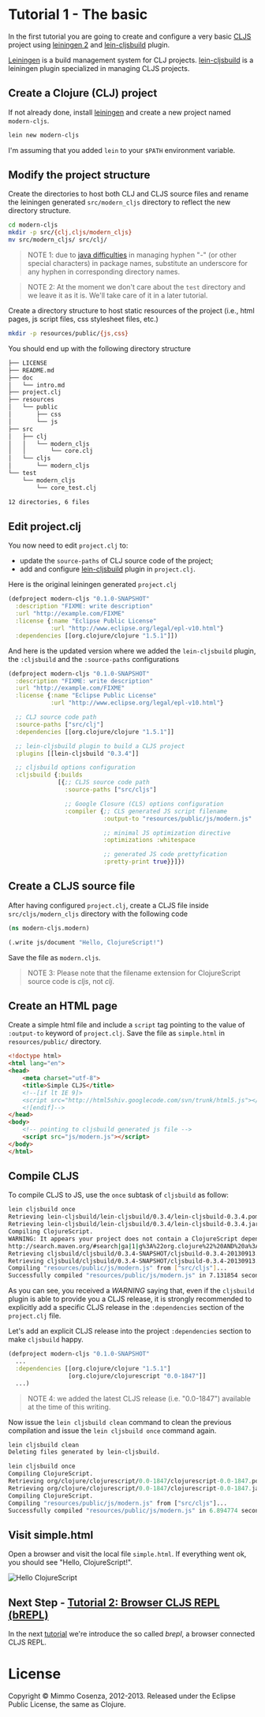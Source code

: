 # Tutorial 1 - The basic

In the first tutorial you are going to create and configure a very basic
[CLJS][1] project using [leiningen 2][2] and [lein-cljsbuild][3] plugin.

[Leiningen][2] is a build management system for CLJ
projects. [lein-cljsbuild][3] is a leiningen plugin specialized in
managing CLJS projects.

## Create a Clojure (CLJ) project

If not already done, install [leiningen][2] and create a new project
named `modern-cljs`.

```bash
lein new modern-cljs
```

I'm assuming that you added `lein` to your `$PATH` environment variable.

## Modify the project structure

Create the directories to host both CLJ and CLJS source files and rename
the leiningen generated `src/modern_cljs` directory to reflect the new
directory structure.

```bash
cd modern-cljs
mkdir -p src/{clj,cljs/modern_cljs}
mv src/modern_cljs/ src/clj/
```

> NOTE 1: due to [java difficulties][4] in managing hyphen "-" (or other
> special characters) in package names, substitute an underscore for any hyphen
> in corresponding directory names.

> NOTE 2: At the moment we don't care about the `test` directory and we
> leave it as it is. We'll take care of it in a later tutorial.

Create a directory structure to host static resources of the project
(i.e., html pages, js script files, css stylesheet files, etc.)

```bash
mkdir -p resources/public/{js,css}
```

You should end up with the following directory structure

```bash
├── LICENSE
├── README.md
├── doc
│   └── intro.md
├── project.clj
├── resources
│   └── public
│       ├── css
│       └── js
├── src
│   ├── clj
│   │   └── modern_cljs
│   │       └── core.clj
│   └── cljs
│       └── modern_cljs
└── test
    └── modern_cljs
        └── core_test.clj

12 directories, 6 files
```

## Edit project.clj

You now need to edit `project.clj` to:

* update the `source-paths` of CLJ source code of the project;
* add and configure [lein-cljsbuild][3] plugin in `project.clj`.

Here is the original leiningen generated `project.clj`

```clojure
(defproject modern-cljs "0.1.0-SNAPSHOT"
  :description "FIXME: write description"
  :url "http://example.com/FIXME"
  :license {:name "Eclipse Public License"
            :url "http://www.eclipse.org/legal/epl-v10.html"}
  :dependencies [[org.clojure/clojure "1.5.1"]])
```

And here is the updated version where we added the `lein-cljsbuild`
plugin, the `:cljsbuild` and the `:source-paths` configurations

```clojure
(defproject modern-cljs "0.1.0-SNAPSHOT"
  :description "FIXME: write description"
  :url "http://example.com/FIXME"
  :license {:name "Eclipse Public License"
            :url "http://www.eclipse.org/legal/epl-v10.html"}

  ;; CLJ source code path
  :source-paths ["src/clj"]
  :dependencies [[org.clojure/clojure "1.5.1"]]

  ;; lein-cljsbuild plugin to build a CLJS project
  :plugins [[lein-cljsbuild "0.3.4"]]

  ;; cljsbuild options configuration
  :cljsbuild {:builds
              [{;; CLJS source code path
                :source-paths ["src/cljs"]

                ;; Google Closure (CLS) options configuration
                :compiler {;; CLS generated JS script filename
                           :output-to "resources/public/js/modern.js"

                           ;; minimal JS optimization directive
                           :optimizations :whitespace

                           ;; generated JS code prettyfication
                           :pretty-print true}}]})
```

## Create a CLJS source file

After having configured `project.clj`, create a CLJS file inside
`src/cljs/modern_cljs` directory with the following code

```clojure
(ns modern-cljs.modern)

(.write js/document "Hello, ClojureScript!")
```

Save the file as `modern.cljs`.

> NOTE 3: Please note that the filename extension for ClojureScript source
> code is *cljs*, not *clj*.

## Create an HTML page

Create a simple html file and include a `script` tag pointing to the value
of `:output-to` keyword of `project.clj`. Save the file as `simple.html` in
`resources/public/` directory.

```html
<!doctype html>
<html lang="en">
<head>
    <meta charset="utf-8">
    <title>Simple CLJS</title>
    <!--[if lt IE 9]>
    <script src="http://html5shiv.googlecode.com/svn/trunk/html5.js"></script>
    <![endif]-->
</head>
<body>
    <!-- pointing to cljsbuild generated js file -->
    <script src="js/modern.js"></script>
</body>
</html>
```

## Compile CLJS

To compile CLJS to JS, use the `once` subtask of `cljsbuild` as
follow:

```bash
lein cljsbuild once
Retrieving lein-cljsbuild/lein-cljsbuild/0.3.4/lein-cljsbuild-0.3.4.pom from clojars
Retrieving lein-cljsbuild/lein-cljsbuild/0.3.4/lein-cljsbuild-0.3.4.jar from clojars
Compiling ClojureScript.
WARNING: It appears your project does not contain a ClojureScript dependency. One will be provided for you by lein-cljsbuild, but it is strongly recommended that you add your own.  You can find a list of all ClojureScript releases here:
http://search.maven.org/#search|ga|1|g%3A%22org.clojure%22%20AND%20a%3A%22clojurescript%22
Retrieving cljsbuild/cljsbuild/0.3.4-SNAPSHOT/cljsbuild-0.3.4-20130913.125809-2.pom from clojars
Retrieving cljsbuild/cljsbuild/0.3.4-SNAPSHOT/cljsbuild-0.3.4-20130913.125809-2.jar from clojars
Compiling "resources/public/js/modern.js" from ["src/cljs"]...
Successfully compiled "resources/public/js/modern.js" in 7.131854 seconds.
```

As you can see, you received a *WARNING* saying that, even if the
`cljsbuild` plugin is able to provide you a CLJS release, it is
strongly recommended to explicitly add a specific CLJS release in the
`:dependencies` section of the `project.clj` file.

Let's add an explicit CLJS release into the project `:dependencies`
section to make `cljsbuild` happy.

```clj
(defproject modern-cljs "0.1.0-SNAPSHOT"
  ...
  :dependencies [[org.clojure/clojure "1.5.1"]
                 [org.clojure/clojurescript "0.0-1847"]]
  ...)
```

> NOTE 4: we added the latest CLJS release (i.e. "0.0-1847") available
> at the time of this writing.

Now issue the `lein cljsbuild clean` command to clean the previous
compilation and issue the `lein cljsbuild once` command again.

```clj
lein cljsbuild clean
Deleting files generated by lein-cljsbuild.
```

```clj
lein cljsbuild once
Compiling ClojureScript.
Retrieving org/clojure/clojurescript/0.0-1847/clojurescript-0.0-1847.pom from central
Retrieving org/clojure/clojurescript/0.0-1847/clojurescript-0.0-1847.jar from central
Compiling ClojureScript.
Compiling "resources/public/js/modern.js" from ["src/cljs"]...
Successfully compiled "resources/public/js/modern.js" in 6.894774 seconds.
```

## Visit simple.html

Open a browser and visit the local file `simple.html`. If everything
went ok, you should see "Hello, ClojureScript!".

![Hello ClojureScript][5]

## Next Step - [Tutorial 2: Browser CLJS REPL (bREPL)][6]

In the next [tutorial][6] we're introduce the so called *brepl*, a browser
connected CLJS REPL.

# License

Copyright © Mimmo Cosenza, 2012-2013. Released under the Eclipse Public
License, the same as Clojure.

[1]: https://github.com/clojure/clojurescript.git
[2]: https://github.com/technomancy/leiningen
[3]: https://github.com/emezeske/lein-cljsbuild.git
[4]: http://docs.oracle.com/javase/specs/jls/se7/html/jls-6.html
[5]: https://raw.github.com/magomimmo/modern-cljs/master/doc/images/hellocljs.png
[6]: https://github.com/magomimmo/modern-cljs/blob/master/doc/tutorial-02.md
